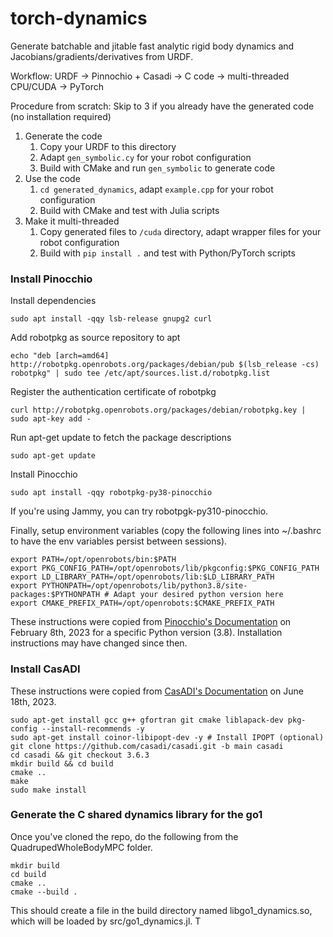 # torch-dynamics

Generate batchable and jitable fast analytic rigid body dynamics and Jacobians/gradients/derivatives from URDF.

Workflow: URDF -> Pinnochio + Casadi -> C code -> multi-threaded CPU/CUDA -> PyTorch 

Procedure from scratch: Skip to 3 if you already have the generated code (no installation required)
1. Generate the code
    1. Copy your URDF to this directory
    2. Adapt `gen_symbolic.cy` for your robot configuration
    3. Build with CMake and run `gen_symbolic` to generate code
2. Use the code
    1. `cd generated_dynamics`, adapt `example.cpp` for your robot configuration
    2. Build with CMake and test with Julia scripts
3. Make it multi-threaded
   1. Copy generated files to `/cuda` directory, adapt wrapper files for your robot configuration   
   2. Build with `pip install .` and test with Python/PyTorch scripts

### Install Pinocchio
Install dependencies
```
sudo apt install -qqy lsb-release gnupg2 curl
```
Add robotpkg as source repository to apt
```
echo "deb [arch=amd64] http://robotpkg.openrobots.org/packages/debian/pub $(lsb_release -cs) robotpkg" | sudo tee /etc/apt/sources.list.d/robotpkg.list
```
Register the authentication certificate of robotpkg
```
curl http://robotpkg.openrobots.org/packages/debian/robotpkg.key | sudo apt-key add -
```
Run apt-get update to fetch the package descriptions
```
sudo apt-get update
```
Install Pinocchio
```
sudo apt install -qqy robotpkg-py38-pinocchio 
```
If you're using Jammy, you can try robotpgk-py310-pinocchio.

Finally, setup environment variables (copy the following lines into ~/.bashrc to have the env variables persist between sessions).
```
export PATH=/opt/openrobots/bin:$PATH
export PKG_CONFIG_PATH=/opt/openrobots/lib/pkgconfig:$PKG_CONFIG_PATH
export LD_LIBRARY_PATH=/opt/openrobots/lib:$LD_LIBRARY_PATH
export PYTHONPATH=/opt/openrobots/lib/python3.8/site-packages:$PYTHONPATH # Adapt your desired python version here
export CMAKE_PREFIX_PATH=/opt/openrobots:$CMAKE_PREFIX_PATH
```
These instructions were copied from [Pinocchio's Documentation](https://stack-of-tasks.github.io/pinocchio/download.html) 
on February 8th, 2023 for a specific Python version (3.8). Installation instructions may have changed since then.

### Install CasADI
These instructions were copied from [CasADI's Documentation](https://github.com/casadi/casadi/wiki/InstallationLinux) on June 18th, 2023.
```
sudo apt-get install gcc g++ gfortran git cmake liblapack-dev pkg-config --install-recommends -y
sudo apt-get install coinor-libipopt-dev -y # Install IPOPT (optional)
git clone https://github.com/casadi/casadi.git -b main casadi
cd casadi && git checkout 3.6.3
mkdir build && cd build
cmake ..
make
sudo make install
```

### Generate the C shared dynamics library for the go1
Once you've cloned the repo, do the following from the QuadrupedWholeBodyMPC folder.
```
mkdir build
cd build
cmake .. 
cmake --build .
```
This should create a file in the build directory named libgo1_dynamics.so, which will be loaded by src/go1_dynamics.jl. T
